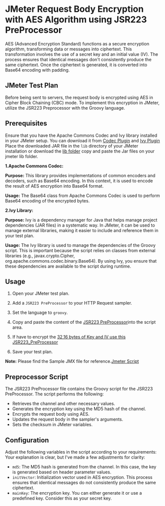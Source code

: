 #  JMeter Request Body Encryption with AES Algorithm using JSR223 PreProcessor
AES (Advanced Encryption Standard) functions as a secure encryption algorithm, transforming data or messages into ciphertext. This transformation involves the use of a secret key and an initial value (IV). The process ensures that identical messages don't consistently produce the same ciphertext. Once the ciphertext is generated, it is converted into Base64 encoding with padding.

## JMeter Test Plan
Before being sent to servers, the request body is encrypted using AES in Cipher Block Chaining (CBC) mode. To implement this encryption in JMeter, utilize the JSR223 Preprocessor with the Groovy language.

## Prerequisites

Ensure that you have the Apache Commons Codec and Ivy library installed in your JMeter setup. You can download it from [Codec Plugin](https://commons.apache.org/proper/commons-codec/download_codec.cgi) and [Ivy Plugin](https://ant.apache.org/ivy/download.cgi.) Place the downloaded JAR file in the `lib` directory of your JMeter installation or download the [lib folder](./lib) copy and paste the Jar files on your jmeter lib folder.

**1.Apache Commons Codec:**

**Purpose:** This library provides implementations of common encoders and decoders, such as Base64 encoding. In this context, it is used to encode the result of AES encryption into Base64 format.

**Usage:** The Base64 class from Apache Commons Codec is used to perform Base64 encoding of the encrypted bytes.

**2.Ivy Library:**

**Purpose:** Ivy is a dependency manager for Java that helps manage project dependencies (JAR files) in a systematic way. In JMeter, it can be used to manage external libraries, making it easier to include and reference them in your test plan.

**Usage:** The Ivy library is used to manage the dependencies of the Groovy script. This is important because the script relies on classes from external libraries (e.g., javax.crypto.Cipher, org.apache.commons.codec.binary.Base64). By using Ivy, you ensure that these dependencies are available to the script during runtime.

## Usage

1. Open your JMeter test plan.

2. Add a `JSR223 PreProcessor` to your HTTP Request sampler.

3. Set the language to `groovy`.

4. Copy and paste the content of the [JSR223 PreProcessor](./JSR223PreProcessor.groovy)into the script area.
5. If have to encrypt the [32,16 bytes of Key and IV use this JSR223_PreProcessor](./JSR223_PreProcessor_32_16_bytes.groovy)

6. Save your test plan.
   
**Note:** Please find the Sample JMX file for reference.[Jmeter Script](./MM_Encryption_AES.jmx)
## Preprocessor Script

The JSR223 PreProcessor file contains the Groovy script for the JSR223 PreProcessor. The script performs the following:

- Retrieves the channel and other necessary values.
- Generates the encryption key using the MD5 hash of the channel.
- Encrypts the request body using AES.
- Updates the request body in the sampler's arguments.
- Sets the checksum in JMeter variables.

## Configuration

Adjust the following variables in the script according to your requirements:
Your explanation is clear, but I've made a few adjustments for clarity:

- `md5`: The MD5 hash is generated from the channel.  In this case, the key is generated based on header parameter values.
- `initVector`: Initialization vector used in AES encryption. This process ensures that identical messages do not consistently produce the same ciphertext.
- `mainKey`: The encryption key. You can either generate it or use a predefined key. Consider this as your secret key.

